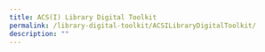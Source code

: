 ```yaml
---
title: ACS(I) Library Digital Toolkit
permalink: /library-digital-toolkit/ACSILibraryDigitalToolkit/
description: ""
---
```

